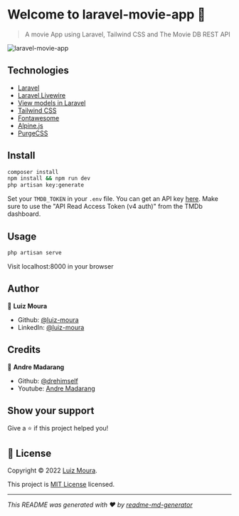 # Welcome to laravel-movie-app 👋

> A movie App using Laravel, Tailwind CSS and The Movie DB REST API

![laravel-movie-app](https://user-images.githubusercontent.com/57726726/158033034-ce5acd9b-e501-4593-b4a7-9e21d174b46c.gif)

## Technologies
- [Laravel](https://laravel.com)
- [Laravel Livewire](https://laravel-livewire.com)
- [View models in Laravel](https://github.com/spatie/laravel-view-models)
- [Tailwind CSS](https://tailwindcss.com)
- [Fontawesome](https://fontawesome.com)
- [Alpine.js](https://alpinejs.dev)
- [PurgeCSS](https://github.com/spatie/laravel-mix-purgecss)

## Install

```sh
composer install
npm install && npm run dev
php artisan key:generate
```

Set your `TMDB_TOKEN` in your `.env` file. You can get an API key [here](https://www.themoviedb.org/documentation/api). Make sure to use the "API Read Access Token (v4 auth)" from the TMDb dashboard.

## Usage

```sh
php artisan serve
```
Visit localhost:8000 in your browser

## Author

👤 **Luiz Moura**

* Github: [@luiz-moura](https://github.com/luiz-moura)
* LinkedIn: [@luiz-moura](https://linkedin.com/in/luiz-moura)

## Credits

👤 **Andre Madarang**

* Github: [@drehimself](https://github.com/drehimself)
* Youtube: [Andre Madarang](https://www.youtube.com/channel/UCtb40EQj2inp8zuaQlLx3iQ)

## Show your support

Give a ⭐️ if this project helped you!


## 📝 License

Copyright © 2022 [Luiz Moura](https://github.com/luiz-moura).

This project is [MIT License](https://opensource.org/licenses/MIT) licensed.

***
_This README was generated with ❤️ by [readme-md-generator](https://github.com/kefranabg/readme-md-generator)_
